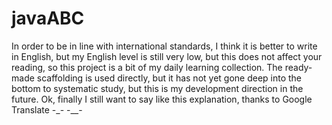 # javaABC
In order to be in line with international standards, 
I think it is better to write in English, 
but my English level is still very low, 
but this does not affect your reading, 
so this project is a bit of my daily learning collection.
The ready-made scaffolding is used directly,
but it has not yet gone deep into the bottom to systematic study, 
but this is my development direction in the future. 
Ok,
finally I still want to say like this explanation, 
thanks to Google Translate
-_-   -__-
